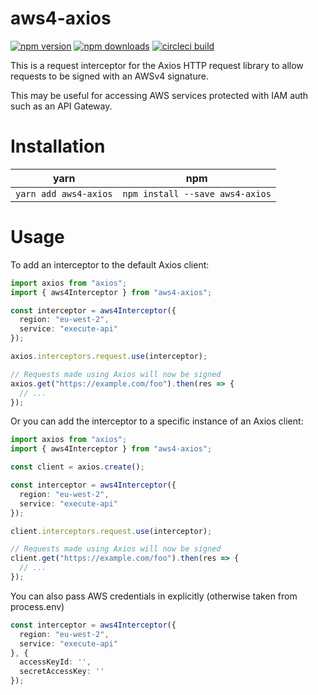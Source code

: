 # aws4-axios

[![npm version](https://img.shields.io/npm/v/aws4-axios.svg?style=flat-square)](https://www.npmjs.org/package/aws4-axios)
[![npm downloads](https://img.shields.io/npm/dm/aws4-axios.svg?style=flat-square)](http://npm-stat.com/charts.html?package=aws4-axios)
[![circleci build](https://img.shields.io/circleci/build/github/jamesmbourne/aws4-axios.svg?style=flat-square)](https://circleci.com/gh/jamesmbourne/aws4-axios)

This is a request interceptor for the Axios HTTP request library to allow requests to be signed with an AWSv4 signature.

This may be useful for accessing AWS services protected with IAM auth such as an API Gateway.

# Installation

| yarn                  | npm                             |
| --------------------- | ------------------------------- |
| `yarn add aws4-axios` | `npm install --save aws4-axios` |

# Usage

To add an interceptor to the default Axios client:

```typescript
import axios from "axios";
import { aws4Interceptor } from "aws4-axios";

const interceptor = aws4Interceptor({
  region: "eu-west-2",
  service: "execute-api"
});

axios.interceptors.request.use(interceptor);

// Requests made using Axios will now be signed
axios.get("https://example.com/foo").then(res => {
  // ...
});
```

Or you can add the interceptor to a specific instance of an Axios client:

```typescript
import axios from "axios";
import { aws4Interceptor } from "aws4-axios";

const client = axios.create();

const interceptor = aws4Interceptor({
  region: "eu-west-2",
  service: "execute-api"
});

client.interceptors.request.use(interceptor);

// Requests made using Axios will now be signed
client.get("https://example.com/foo").then(res => {
  // ...
});
```

You can also pass AWS credentials in explicitly (otherwise taken from process.env)

```typescript
const interceptor = aws4Interceptor({
  region: "eu-west-2",
  service: "execute-api"
}, {
  accessKeyId: '',
  secretAccessKey: ''
});
```